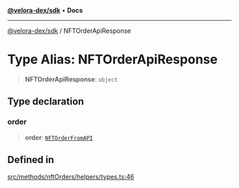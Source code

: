 [**@velora-dex/sdk**](../README.md) • **Docs**

***

[@velora-dex/sdk](../globals.md) / NFTOrderApiResponse

# Type Alias: NFTOrderApiResponse

> **NFTOrderApiResponse**: `object`

## Type declaration

### order

> **order**: [`NFTOrderFromAPI`](NFTOrderFromAPI.md)

## Defined in

[src/methods/nftOrders/helpers/types.ts:46](https://github.com/VeloraDEX/paraswap-sdk/blob/feat/velora/src/methods/nftOrders/helpers/types.ts#L46)
